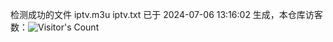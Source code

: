 检测成功的文件 iptv.m3u iptv.txt 已于 2024-07-06 13:16:02 生成，本仓库访客数：![Visitor's Count](https://profile-counter.glitch.me/pxiptv_TV/count.svg)
